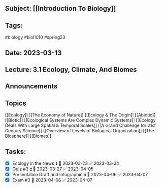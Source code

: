 ## Subject: [[Introduction To Biology]]
## Tags:
#biology #biol1010 #spring23 
## Date: 2023-03-13
## Lecture: 3.1 Ecology, Climate, And Biomes

## Announcements


## Topics
[[Ecology]]
[[The Economy of Nature]]
[[Ecology & The Origin]]
[[Abiotic]]
[[Biotic]]
[[Ecological Systems Are Complex Dynamic Systems]]
[[Ecology Deals With Large Spatial & Temporal Scales]]
[[A Grand Challenge for 21st Century Science]]
[[Overview of Levels of Biological Organization]]
[[The Biosphere]]
[[Biomes]]

## Tasks:
- [x] Ecology in the News ⏫ 📅 2023-03-23 ✅ 2023-03-24
- [x] Quiz #3 ⏫ 📅 2023-03-27 ✅ 2023-04-05
- [x] Presentation Draft and Infographic ⏫ 📅 2023-04-06 ✅ 2023-04-07
- [x] Exam #3 📅 2023-04-06 ✅ 2023-04-07